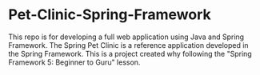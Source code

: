 # Pet-Clinic-Spring-Framework

This repo is for developing a full web application using Java and Spring Framework. The Spring Pet Clinic is a reference application developed in the Spring Framework. This is a project created why following the "Spring Framework 5: Beginner to Guru" lesson.

